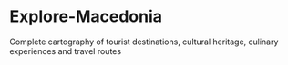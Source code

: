 # Explore-Macedonia
Complete cartography of tourist destinations, cultural heritage, culinary experiences and travel routes
